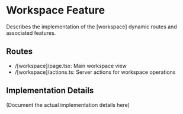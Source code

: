 # Workspace Feature

Describes the implementation of the [workspace] dynamic routes and associated features.

## Routes
- /[workspace]/page.tsx: Main workspace view
- /[workspace]/actions.ts: Server actions for workspace operations

## Implementation Details
(Document the actual implementation details here) 